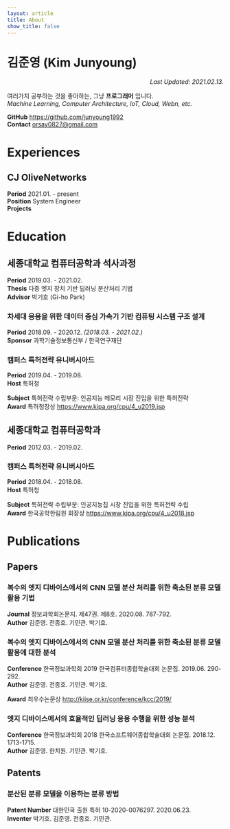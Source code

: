 ```yaml
---
layout: article
title: About
show_title: false
---
```


# 김준영 (Kim Junyoung)

<div style="text-align: right"><i>Last Updated: 2021.02.13.</i></div>

여러가지 공부하는 것을 좋아하는, 그냥 **프로그래머** 입니다.<br />
*Machine Learning, Computer Architecture, IoT, Cloud, Webn, etc.*

**GitHub** <https://github.com/junyoung1992><br />
**Contact** <orsay0827@gmail.com>

# Experiences

## CJ OliveNetworks

**Period** 2021.01. - present<br />
**Position** System Engineer<br />
**Projects** 

# Education

## 세종대학교 컴퓨터공학과 석사과정

**Period** 2019.03. - 2021.02.<br />
**Thesis** 다중 엣지 장치 기반 딥러닝 분산처리 기법<br />
**Advisor** 박기호 (Gi-ho Park)

### 차세대 응용을 위한 데이터 중심 가속기 기반 컴퓨팅 시스템 구조 설계

**Period** 2018.09. - 2020.12. *(2018.03. - 2021.02.)*<br />
**Sponsor** 과학기술정보통신부 / 한국연구재단

### 캠퍼스 특허전략 유니버시아드

**Period** 2019.04. - 2019.08.<br />
**Host** 특허청

**Subject** 특허전략 수립부문: 인공지능 메모리 시장 진입을 위한 특허전략<br />
**Award** 특허청장상 <https://www.kipa.org/cpu/4_u2019.jsp>

## 세종대학교 컴퓨터공학과

**Period** 2012.03. - 2019.02.<br />

### 캠퍼스 특허전략 유니버시아드

**Period** 2018.04. - 2018.08.<br />
**Host** 특허청

**Subject** 특허전략 수립부문: 인공지능칩 시장 진입을 위한 특허전략 수립<br />
**Award** 한국공학한림원 회장상 <https://www.kipa.org/cpu/4_u2018.jsp>

# Publications

## Papers

### 복수의 엣지 디바이스에서의 CNN 모델 분산 처리를 위한 축소된 분류 모델 활용 기법

**Journal** 정보과학회논문지. 제47권. 제8호. 2020.08. 787-792.<br />
**Author** 김준영. 전종호. 기민관. 박기호.

### 복수의 엣지 디바이스에서의 CNN 모델 분산 처리를 위한 축소된 분류 모델 활용에 대한 분석

**Conference** 한국정보과학회 2019 한국컴퓨터종합학술대회 논문집. 2019.06. 290-292.<br />
**Author** 김준영. 전종호. 기민관. 박기호.

**Award** 최우수논문상 <http://kiise.or.kr/conference/kcc/2019/>

### 엣지 디바이스에서의 효율적인 딥러닝 응용 수행을 위한 성능 분석

**Conference** 한국정보과학회 2018 한국소프트웨어종합학술대회 논문집. 2018.12. 1713-1715.<br />
**Author** 김준영. 한치원. 기민관. 박기호.

## Patents

### 분산된 분류 모델을 이용하는 분류 방법

**Patent Number** 대한민국 출원 특허 10-2020-0076297. 2020.06.23.<br />
**Inventer** 박기호. 김준영. 전종호. 기민관.